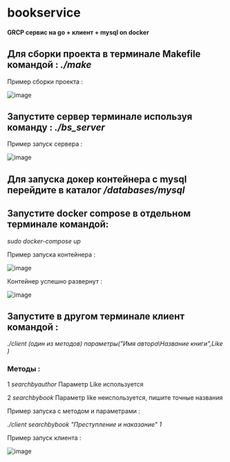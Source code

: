 # bookservice
#### GRCP сервис на go + клиент  + mysql on docker
## Для сборки проекта в терминале Makefile командой  : *./make*

Пример сборки проекта  :


![image](https://user-images.githubusercontent.com/109175607/178629154-8b171825-732b-473e-8ef0-203ecdfae589.png)


## Запустите сервер терминале используя команду  : *./bs_server*

Пример запуск сервера  :


 ![image](https://user-images.githubusercontent.com/109175607/178629172-92912e3d-1e81-4a01-9b7f-5df25cdc9d31.png)


## Для запуска докер контейнера с mysql перейдите в каталог  */databases/mysql*

## Запустите docker compose в отдельном терминале командой:

*sudo docker-compose up*

Пример запуска контейнера :


![image](https://user-images.githubusercontent.com/109175607/178629186-745fd377-391e-4eeb-bd61-dae108b549dc.png)


Контейнер успешно развернут :


![image](https://user-images.githubusercontent.com/109175607/178629220-599a490b-8ed5-4894-ab22-120113c53148.png)


## Запустите в другом терминале клиент командой :
 
*./client  (один из методов) параметры("Имя автора\Название книги",Like )*

### Методы :

1 *searchbyauthor*  Параметр Like используется

2 *searchbybook*  Параметр like неиспользуется, пишите точные названия              

Пример запуска с методом и параметрами : 

*./client  searchbybook "Преступление и наказание" 1*

Пример запуск клиента :

![image](https://user-images.githubusercontent.com/109175607/178629245-46fa946c-a68a-475a-8bca-ed3a2adf7fb6.png)

